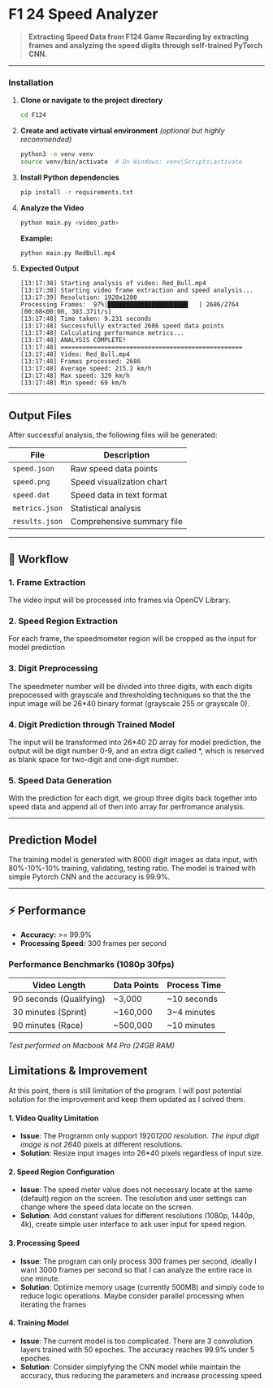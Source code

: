# F1 24 Speed Analyzer

> **Extracting Speed Data from F124 Game Recording by extracting frames and analyzing the speed digits through self-trained PyTorch CNN.**

---


### Installation

1. **Clone or navigate to the project directory**
   ```bash
   cd F124
   ```

2. **Create and activate virtual environment** *(optional but highly recommended)*
   ```bash
   python3 -m venv venv
   source venv/bin/activate  # On Windows: venv\Scripts\activate
   ```

3. **Install Python dependencies**
   ```bash
   pip install -r requirements.txt
   ```
4. **Analyze the Video**
   ```bash
   python main.py <video_path>
   ```
   
   **Example:**
   ```bash
   python main.py RedBull.mp4
   ```

5. **Expected Output**
   ```
   [13:17:38] Starting analysis of video: Red_Bull.mp4
   [13:17:38] Starting video frame extraction and speed analysis...
   [13:17:39] Resolution: 1920x1200
   Processing Frames:  97%|██████████████████████   | 2686/2764 [00:08<00:00, 303.37it/s]
   [13:17:48] Time taken: 9.231 seconds
   [13:17:48] Successfully extracted 2686 speed data points
   [13:17:48] Calculating performance metrics...
   [13:17:48] ANALYSIS COMPLETE!
   [13:17:48] ==================================================
   [13:17:48] Video: Red_Bull.mp4
   [13:17:48] Frames processed: 2686
   [13:17:48] Average speed: 215.2 km/h
   [13:17:48] Max speed: 329 km/h
   [13:17:48] Min speed: 69 km/h
   ```

---

##  Output Files

After successful analysis, the following files will be generated:

| File | Description |
|------|-------------|
| `speed.json` | Raw speed data points |
| `speed.png` | Speed visualization chart |
| `speed.dat` | Speed data in text format |
| `metrics.json` | Statistical analysis |
| `results.json` | Comprehensive summary file |

---

## 🔄 Workflow

### 1. Frame Extraction
The video input will be processed into frames via OpenCV Library.

### 2. Speed Region Extraction
For each frame, the speedmometer region will be cropped as the input for model prediction

### 3. Digit Preprocessing
The speedmeter number will be divided into three digits, with each digits prepocessed with grayscale and thresholding techniques so that the the input image will be 26*40 binary format (grayscale 255 or grayscale 0).

### 4. Digit Prediction through Trained Model
The input will be transformed into 26*40 2D array for model prediction, the output will be digit number 0-9, and an extra digit called *, which is reserved as blank space for two-digit and one-digit number.

### 5. Speed Data Generation
With the prediction for each digit, we group three digits back together into speed data and append all of then into array for perfromance analysis.

---

## Prediction Model

The training model is generated with 8000 digit images as data input, with 80%-10%-10% training, validating, testing ratio. The model is trained with simple Pytorch CNN and the accuracy is 99.9%.

---

## ⚡ Performance

- **Accuracy:** >= 99.9%
- **Processing Speed:** 300 frames per second

### Performance Benchmarks (1080p 30fps)

| Video Length | Data Points | Process Time |
|--------------|-------------|-------------|
| 90 seconds (Qualifying) | ~3,000 | ~10 seconds |
| 30 minutes (Sprint) | ~160,000 | 3~4 minutes |
| 90 minutes (Race) | ~500,000 | ~10 minutes |

*Test performed on Macbook M4 Pro (24GB RAM)*

## Limitations & Improvement
At this point, there is still limitation of the program. I will post potential solution for the improvement and keep them updated as I solved them.

#### **1. Video Quality Limitation**
- **Issue**: The Programm only support 1920*1200 resolution. The input digit image is not 26*40 pixels at different resolutions.
- **Solution**: Resize input images into 26*40 pixels regardless of input size.

#### **2. Speed Region Configuration**
- **Issue**: The speed meter value does not necessary locate at the same (default) region on the screen. The resolution and user settings can change where the speed data locate on the screen.
- **Solution**: Add constant values for different resolutions (1080p, 1440p, 4k), create simple user interface to ask user input for speed region.

#### **3. Processing Speed**
- **Issue**: The program can only process 300 frames per second, ideally I want 3000 frames per second so that I can analyze the entire race in one minute.
- **Solution**: Optimize memory usage (currently 500MB) and simply code to reduce logic operations. Maybe consider parallel processing when iterating the frames

#### **4. Training Model**
- **Issue**: The current model is too complicated. There are 3 convolution layers trained with 50 epoches. The accuracy reaches 99.9% under 5 epoches.
- **Solution**: Consider simplyfying the CNN model while maintain the accuracy, thus reducing the parameters and increase processing speed.